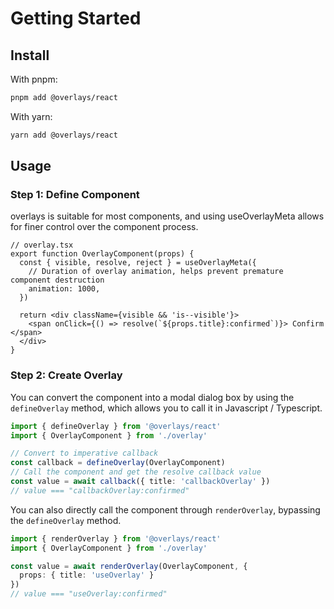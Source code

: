 # Getting Started

## Install

With pnpm: 
```sh
pnpm add @overlays/react
```

With yarn:
```sh
yarn add @overlays/react
```

## Usage

### Step 1: Define Component

overlays is suitable for most components, and using useOverlayMeta allows for finer control over the component process.

```tsx
// overlay.tsx
export function OverlayComponent(props) {
  const { visible, resolve, reject } = useOverlayMeta({
    // Duration of overlay animation, helps prevent premature component destruction
    animation: 1000,
  })

  return <div className={visible && 'is--visible'}>
    <span onClick={() => resolve(`${props.title}:confirmed`)}> Confirm </span>
  </div>
}
```

### Step 2: Create Overlay

You can convert the component into a modal dialog box by using the `defineOverlay` method, which allows you to call it in Javascript / Typescript.
```ts
import { defineOverlay } from '@overlays/react'
import { OverlayComponent } from './overlay'

// Convert to imperative callback
const callback = defineOverlay(OverlayComponent)
// Call the component and get the resolve callback value
const value = await callback({ title: 'callbackOverlay' })
// value === "callbackOverlay:confirmed"
```

You can also directly call the component through `renderOverlay`, bypassing the `defineOverlay` method.

```ts
import { renderOverlay } from '@overlays/react'
import { OverlayComponent } from './overlay'

const value = await renderOverlay(OverlayComponent, {
  props: { title: 'useOverlay' }
})
// value === "useOverlay:confirmed"
```
